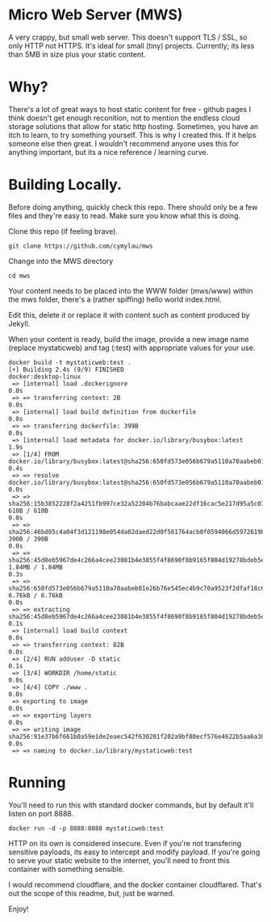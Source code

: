 # Micro Web Server (MWS)
A very crappy, but small web server. This doesn't support TLS / SSL, so only HTTP not HTTPS. It's ideal for small (tiny) projects. 
Currently; its less than 5MB in size plus your static content. 

# Why?
There's a lot of great ways to host static content for free - github pages I think doesn't get enough reconition, not to mention the endless cloud storage solutions that allow for static http hosting. Sometimes, you have an itch to learn, to try something yourself. This is why I created this. If it helps someone else then great. I wouldn't recommend anyone uses this for anything important, but its a nice reference / learning curve. 

# Building Locally.

Before doing anything, quickly check this repo. There should only be a few files and they're easy to read. Make sure you know what this is doing. 

Clone this repo (if feeling brave). 
```
git clone https://github.com/cymylau/mws
```
Change into the MWS directory
```
cd mws
```
Your content needs to be placed into the WWW folder (mws/www) within the mws folder, there's a (rather spiffing) hello world index.html. 

Edit this, delete it or replace it with content such as content produced by Jekyll. 

When your content is ready, build the image, provide a new image name (replace mystaticweb) and tag (:test) with appropriate values for your use. 

```
docker build -t mystaticweb:test .
[+] Building 2.4s (9/9) FINISHED                                                                                                                           docker:desktop-linux
 => [internal] load .dockerignore                                                                                                                                          0.0s
 => => transferring context: 2B                                                                                                                                            0.0s
 => [internal] load build definition from dockerfile                                                                                                                       0.0s
 => => transferring dockerfile: 399B                                                                                                                                       0.0s
 => [internal] load metadata for docker.io/library/busybox:latest                                                                                                          1.9s
 => [1/4] FROM docker.io/library/busybox:latest@sha256:650fd573e056b679a5110a70aabeb01e26b76e545ec4b9c70a9523f2dfaf18c6                                                    0.4s
 => => resolve docker.io/library/busybox:latest@sha256:650fd573e056b679a5110a70aabeb01e26b76e545ec4b9c70a9523f2dfaf18c6                                                    0.0s
 => => sha256:15b3852228f2a4251fb997ce32a52204b76babcaae22df16cac5e217d95a5c07 610B / 610B                                                                                 0.0s
 => => sha256:46bd05c4a04f3d121198e054da02daed22d0f561764acb0f0594066d5972619b 390B / 390B                                                                                 0.0s
 => => sha256:45d8eb5967de4c266a4cee23081b4e3855f4f8690f8b9165f804d19278bdeb5e 1.84MB / 1.84MB                                                                             0.3s
 => => sha256:650fd573e056b679a5110a70aabeb01e26b76e545ec4b9c70a9523f2dfaf18c6 6.76kB / 6.76kB                                                                             0.0s
 => => extracting sha256:45d8eb5967de4c266a4cee23081b4e3855f4f8690f8b9165f804d19278bdeb5e                                                                                  0.1s
 => [internal] load build context                                                                                                                                          0.0s
 => => transferring context: 82B                                                                                                                                           0.0s
 => [2/4] RUN adduser -D static                                                                                                                                            0.1s
 => [3/4] WORKDIR /home/static                                                                                                                                             0.0s
 => [4/4] COPY ./www .                                                                                                                                                     0.0s
 => exporting to image                                                                                                                                                     0.0s
 => => exporting layers                                                                                                                                                    0.0s
 => => writing image sha256:91e37b6f661b0a59e1de2eaec542f630201f202a9bf80ecf576e4622b5aa6a38                                                                               0.0s
 => => naming to docker.io/library/mystaticweb:test
```

# Running
You'll need to run this with standard docker commands, but by default it'll listen on port 8888. 

```
docker run -d -p 8888:8888 mystaticweb:test 
```

HTTP on its own is considered insecure. 
Even if you're not transfering sensitive payloads, its easy to intercept and modify payload. 
If you're going to serve your static website to the internet, you'll need to front this container with something sensible. 

I would recommend cloudflare, and the docker container cloudflared. That's out the scope of this readme, but, just be warned.

Enjoy! 
